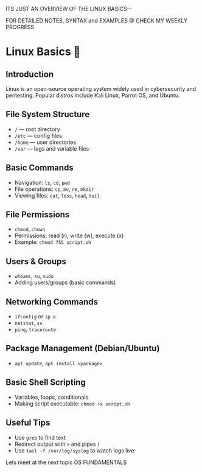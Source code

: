 ITS JUST AN OVERVIEW OF THE LINUX BASICS-- 

FOR DETAILED NOTES, SYNTAX and EXAMPLES @ CHECK MY WEEKLY PROGRESS

# Linux Basics 🐧

## Introduction
Linux is an open-source operating system widely used in cybersecurity and pentesting. Popular distros include Kali Linux, Parrot OS, and Ubuntu.

## File System Structure
- `/` — root directory  
- `/etc` — config files  
- `/home` — user directories  
- `/var` — logs and variable files

## Basic Commands
- Navigation: `ls`, `cd`, `pwd`  
- File operations: `cp`, `mv`, `rm`, `mkdir`  
- Viewing files: `cat`, `less`, `head`, `tail`  

## File Permissions
- `chmod`, `chown`  
- Permissions: read (r), write (w), execute (x)  
- Example: `chmod 755 script.sh`

## Users & Groups
- `whoami`, `su`, `sudo`  
- Adding users/groups (basic commands)

## Networking Commands
- `ifconfig` or `ip a`  
- `netstat`, `ss`  
- `ping`, `traceroute`  

## Package Management (Debian/Ubuntu)
- `apt update`, `apt install <package>`

## Basic Shell Scripting
- Variables, loops, conditionals  
- Making script executable: `chmod +x script.sh`

## Useful Tips
- Use `grep` to find text  
- Redirect output with `>` and pipes `|`  
- Use `tail -f /var/log/syslog` to watch logs live

Lets meet at the next topic OS FUNDAMENTALS
